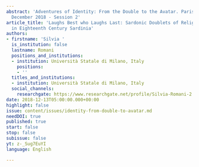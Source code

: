 ```yaml
---
abstract: 'Adventures of Identity: From the Double to the Avatar. Paris IAS, 13-14
  December 2018 - Session 2'
article_title: 'Laughs Best who Laughs Last: Sardonic Doublets of Religious Tools
  in Eighteenth Century Sardinia'
authors:
- firstname: 'Silvia '
  is_institution: false
  lastname: Romani
  positions_and_institutions:
  - institution: Università Statale di Milano, Italy
    positions:
    - ''
  titles_and_institutions:
  - institution: Università Statale di Milano, Italy
  social_channels:
    researchgate: https://www.researchgate.net/profile/Silvia-Romani-2
date: 2018-12-13T05:00:00.000+00:00
highlight: false
issue: content/issues/identity-from-double-to-avatar.md
needDOI: true
published: true
start: false
stop: false
subissue: false
yt: z-_Sug7EuYI
language: English

---
```

<Youtube yt="z-_Sug7EuYI" caption="Laughs Best who Laughs Last: Sardonic Doublets of Religious Tools in Eighteenth Century Sardinia" start="false" stop="false"></Youtube>